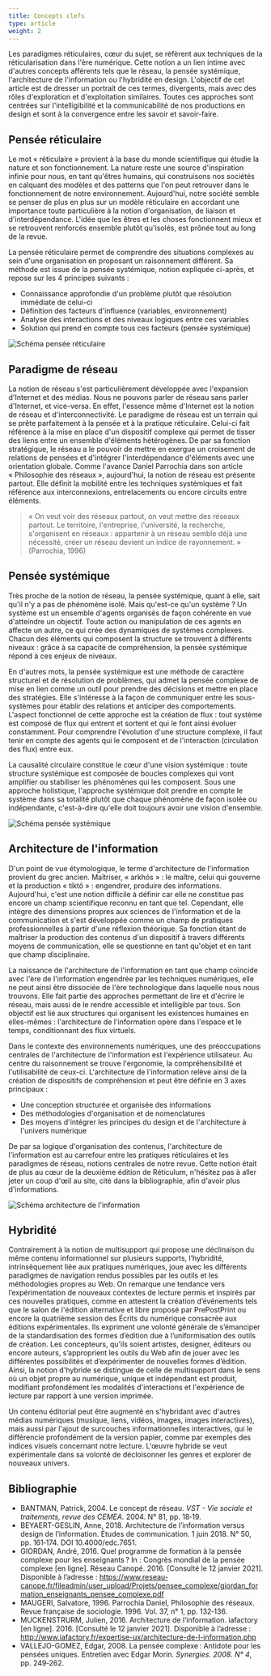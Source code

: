 ```yaml
---
title: Concepts clefs
type: article
weight: 2
---
```


Les paradigmes réticulaires, cœur du sujet, se réfèrent aux techniques de la réticularisation dans l'ère numérique. Cette notion a un lien intime avec d'autres concepts afférents tels que le réseau, la pensée systémique, l'architecture de l'information ou l'hybridité en design. L'objectif de cet article est de dresser un portrait de ces termes, divergents, mais avec des rôles d'exploration et d'exploitation similaires. Toutes ces approches sont centrées sur l'intelligibilité et la communicabilité de nos productions en design et sont à la convergence entre les savoir et savoir-faire.

## Pensée réticulaire

Le mot « réticulaire » provient à la base du monde scientifique qui étudie la nature et son fonctionnement. La nature reste une source d'inspiration infinie pour nous, en tant qu'êtres humains, qui construisons nos sociétés en calquant des modèles et des patterns que l'on peut retrouver dans le fonctionnement de notre environnement. Aujourd'hui, notre société semble se penser de plus en plus sur un modèle réticulaire en accordant une importance toute particulière à la notion d'organisation, de liaison et d'interdépendance. L'idée que les êtres et les choses fonctionnent mieux et se retrouvent renforcés ensemble plutôt qu'isolés, est prônée tout au long de la revue.

La pensée réticulaire permet de comprendre des situations complexes au sein d'une organisation en proposant un raisonnement différent. Sa méthode est issue de la pensée systémique, notion expliquée ci-après, et repose sur les 4 principes suivants :

- Connaissance approfondie d'un problème plutôt que résolution immédiate de celui-ci
- Définition des facteurs d'influence (variables, environnement)
- Analyse des interactions et des niveaux logiques entre ces variables
- Solution qui prend en compte tous ces facteurs (pensée systémique)

![Schéma pensée réticulaire]()

## Paradigme de réseau

La notion de réseau s'est particulièrement développée avec l'expansion d'Internet et des médias. Nous ne pouvons parler de réseau sans parler d'Internet, et vice-versa. En effet, l'essence même d'Internet est la notion de réseau et d'interconnectivité. Le paradigme de réseau est un terrain qui se prête parfaitement à la pensée et à la pratique réticulaire. Celui-ci fait référence à la mise en place d'un dispositif complexe qui permet de tisser des liens entre un ensemble d'éléments hétérogènes. De par sa fonction stratégique, le réseau a le pouvoir de mettre en exergue un croisement de relations de pensées et d'intégrer l'interdépendance d'éléments avec une orientation globale. Comme l'avance Daniel Parrochia dans son article « Philosophie des réseaux », aujourd'hui, la notion de réseau est présente partout. Elle définit la mobilité entre les techniques systémiques et fait référence aux interconnexions, entrelacements ou encore circuits entre éléments.

> « On veut voir des réseaux partout, on veut mettre des réseaux partout. Le territoire, l'entreprise, l'université, la recherche, s'organisent en réseaux : appartenir à un réseau semble déjà une nécessité, créer un réseau devient un indice de rayonnement. » (Parrochia, 1996)

## Pensée systémique

Très proche de la notion de réseau, la pensée systémique, quant à elle, sait qu'il n'y a pas de phénomène isolé. Mais qu'est-ce qu'un système ? Un système est un ensemble d'agents organisés de façon cohérente en vue d'atteindre un objectif. Toute action ou manipulation de ces agents en affecte un autre, ce qui crée des dynamiques de systèmes complexes. Chacun des éléments qui composent la structure se trouvent à différents niveaux : grâce à sa capacité de compréhension, la pensée systémique répond à ces enjeux de niveaux.

En d'autres mots, la pensée systémique est une méthode de caractère structurel et de résolution de problèmes, qui admet la pensée complexe de mise en lien comme un outil pour prendre des décisions et mettre en place des stratégies. Elle s'intéresse à la façon de communiquer entre les sous-systèmes pour établir des relations et anticiper des comportements. L'aspect fonctionnel de cette approche est la création de flux : tout système est composé de flux qui entrent et sortent et qui le font ainsi évoluer constamment. Pour comprendre l'évolution d'une structure complexe, il faut tenir en compte des agents qui le composent et de l'interaction (circulation des flux) entre eux.

La causalité circulaire constitue le cœur d'une vision systémique : toute structure systémique est composée de boucles complexes qui vont amplifier ou stabiliser les phénomènes qui les composent. Sous une approche holistique, l'approche systémique doit prendre en compte le système dans sa totalité plutôt que chaque phénomène de façon isolée ou indépendante, c'est-à-dire qu'elle doit toujours avoir une vision d'ensemble.

![Schéma pensée systémique]()

## Architecture de l'information

D'un point de vue étymologique, le terme d'architecture de l'information provient du grec ancien. Maîtriser, « arkhós » : le maître, celui qui gouverne et la production « tíktô » : engendrer, produire des informations. Aujourd'hui, c'est une notion difficile à définir car elle ne constitue pas encore un champ scientifique reconnu en tant que tel. Cependant, elle intègre des dimensions propres aux sciences de l'information et de la communication et s'est développée comme un champ de pratiques professionnelles à partir d'une réflexion théorique. Sa fonction étant de maîtriser la production des contenus d'un dispositif à travers différents moyens de communication, elle se questionne en tant qu'objet et en tant que champ disciplinaire.

La naissance de l'architecture de l'information en tant que champ coïncide avec l'ère de l'information engendrée par les techniques numériques, elle ne peut ainsi être dissociée de l'ère technologique dans laquelle nous nous trouvons. Elle fait partie des approches permettant de lire et d'écrire le réseau, mais aussi de le rendre accessible et intelligible par tous. Son objectif est lié aux structures qui organisent les existences humaines en elles-mêmes : l'architecture de l'information opère dans l'espace et le temps, conditionnant des flux virtuels.

Dans le contexte des environnements numériques, une des préoccupations centrales de l'architecture de l'information est l'expérience utilisateur. Au centre du raisonnement se trouve l'ergonomie, la compréhensibilité et l'utilisabilité de ceux-ci. L'architecture de l'information relève ainsi de la création de dispositifs de compréhension et peut être définie en 3 axes principaux :

- Une conception structurée et organisée des informations
- Des méthodologies d'organisation et de nomenclatures
- Des moyens d'intégrer les principes du design et de l'architecture à l'univers numérique

De par sa logique d'organisation des contenus, l'architecture de l'information est au carrefour entre les pratiques réticulaires et les paradigmes de réseau, notions centrales de notre revue. Cette notion était de plus au cœur de la deuxième édition de Réticulum, n'hésitez pas à aller jeter un coup d'œil au site, cité dans la bibliographie, afin d'avoir plus d'informations.

![Schéma architecture de l'information]()

## Hybridité

Contrairement à la notion de multisupport qui propose une déclinaison du même contenu informationnel sur plusieurs supports, l’hybridité, intrinsèquement liée aux pratiques numériques, joue avec les différents paradigmes de navigation rendus possibles par les outils et les méthodologies propres au Web. On remarque une tendance vers l’expérimentation de nouveaux contextes de lecture permis et inspirés par ces nouvelles pratiques, comme en attestent la création d’événements tels que le salon de l'édition alternative et libre proposé par PrePostPrint ou encore la quatrième session des Écrits du numérique consacrée aux éditions expérimentales. Ils expriment une volonté générale de s’émanciper de la standardisation des formes d’édition due à l’uniformisation des outils de création. Les concepteurs, qu’ils soient artistes, designer, éditeurs ou encore auteurs, s’approprient les outils du Web afin de jouer avec les différentes possibilités et d’expérimenter de nouvelles formes d’édition. Ainsi, la notion d'hybride se distingue de celle de multisupport dans le sens où un objet propre au numérique, unique et indépendant est produit, modifiant profondément les modalités d'interactions et l'expérience de lecture par rapport à une version imprimée.

Un contenu éditorial peut être augmenté en s'hybridant avec d'autres médias numériques (musique, liens, vidéos, images, images interactives), mais aussi par l'ajout de surcouches informationnelles interactives, qui le différencie profondément de la version papier, comme par exemples des indices visuels concernant notre lecture. L'œuvre hybride se veut expérimentale dans sa volonté de décloisonner les genres et explorer de nouveaux univers.

## Bibliographie 

- BANTMAN, Patrick, 2004. Le concept de réseau. *VST - Vie sociale et traitements, revue des CEMEA.* 2004. N° 81, pp. 18‑19. 
- BEYAERT-GESLIN, Anne, 2018. Architecture de l’information versus design de l’information. Études de communication. 1 juin 2018. N° 50, pp. 161‑174. DOI 10.4000/edc.7651. 
- GIORDAN, André, 2016. Quel programme de formation à la pensée complexe pour les enseignants ? In : Congrès mondial de la pensée complexe [en ligne]. Réseau Canopé. 2016. [Consulté le 12 janvier 2021]. Disponible à l’adresse : https://www.reseau-canope.fr/fileadmin/user_upload/Projets/pensee_complexe/giordan_formation_enseignants_pensee_complexe.pdf
- MAUGERI, Salvatore, 1996. Parrochia Daniel, Philosophie des réseaux. Revue française de sociologie. 1996. Vol. 37, n° 1, pp. 132‑136. 
- MUCKENSTRURM, Julien, 2016. Architecture de l’information. iafactory [en ligne]. 2016. [Consulté le 12 janvier 2021]. Disponible à l’adresse : http://www.iafactory.fr/expertise-ux/architecture-de-l-information.php
- VALLEJO-GOMEZ, Edgar, 2008. La pensée complexe : Antidote pour les pensées uniques. Entretien avec Edgar Morin. *Synergies. 2008. N° 4*, pp. 249‑262. 

